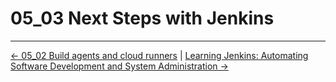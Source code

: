 # 05_03 Next Steps with Jenkins

<!-- FooterStart -->
---
[← 05_02 Build agents and cloud runners](../05_02_jenkins_build_agents_cloud_runners/README.md) | [Learning Jenkins: Automating Software Development and System Administration →](../../README.md)
<!-- FooterEnd -->
